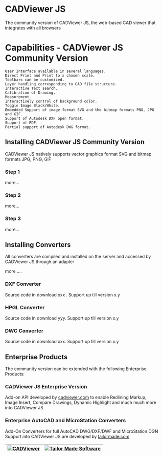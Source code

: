 # CADViewer JS
The community version of CADViewer JS, the web-based CAD viewer that integrates with all browsers



# Capabilities - CADViewer JS Community Version 

    User Interface available in several languages.
    Direct Print and Print to a chosen scale.
    Toolbars can be customized.
    Layer handling corresponding to CAD file structure.
    Interactive Text search.
    Calibration of Drawing.
    Measurement.
    Interactively control of background color.
    Toggle Image Black/White.
    Embedded Support of image format SVG and the bitmap formats PNG, JPG and GIF.
    Support of Autodesk DXF open format.
    Support of PDF.
    Partial support of Autodesk DWG format.
 




## Installing CADViewer JS Community Version

CADViewer JS natively supports vector graphics format SVG and bitmap formats JPG, PNG, GIF

### Step 1

more...

### Step 2

more...

### Step 3

more...



## Installing Converters

All converters are compiled and installed on the server and accessed by CADViewer JS through an adapter

more ....

### DXF Converter

Source code in download xxx   . Support up till version x.y

### HPGL Converter

Source code in download yyy. Support up till version x.y

### DWG Converter


Source code in download xxx. Support up till version x.y



## Enterprise Products

The community version can be extended with the following Enterprise Products:

### CADViewer JS Enterprise Version

Add-on API developed by [cadviewer.com](https://www.cadviewer.com) to enable Redlining Markup, Image Insert, Compare Drawings, Dynamic Highlight and much much more into CADViewer JS.  



### Enterprise AutoCAD and MicroStation Converters

Add-On Converters for full AutoCAD DWG/DXF/DWF and MicroStation DGN Support into CADViewer JS are developed by [tailormade.com](https://www.tailormade.com).    




|[![CADViewer](https://cadviewer.com/images/cv-logo.gif)](https://www.cadviewer.com)   |  [![Tailor Made Software](https://tailormade.com/images/tmslogo.gif)](https://www.tailormade.com) |
|---|---|